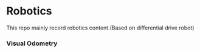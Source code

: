 # Robotics
This repo mainly record robotics content.(Based on differential drive robot)

### Visual Odometry   

